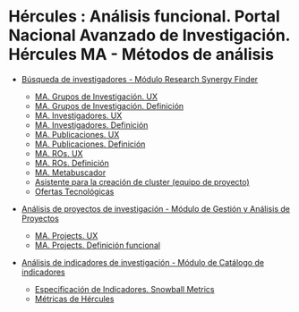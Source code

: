 # Hércules : Análisis funcional. Portal Nacional Avanzado de Investigación. Hércules MA \- Métodos de análisis



* [Búsqueda de investigadores \- Módulo Research Synergy Finder](/hercules/portal-nacional-avanzado-de-investigacion-hercules-ma-metodos-de-analisis/analisis-funcional-portal-nacional-avanzado-de-investigacion-hercules-ma-metodos-de-analisis/busqueda-de-investigadores-modulo-research-synergy-finder/index.md "/hercules/portal-nacional-avanzado-de-investigacion-hercules-ma-metodos-de-analisis/analisis-funcional-portal-nacional-avanzado-de-investigacion-hercules-ma-metodos-de-analisis/busqueda-de-investigadores-modulo-research-synergy-finder/index.md")
	+ [MA. Grupos de Investigación. UX](/hercules/portal-nacional-avanzado-de-investigacion-hercules-ma-metodos-de-analisis/analisis-funcional-portal-nacional-avanzado-de-investigacion-hercules-ma-metodos-de-analisis/busqueda-de-investigadores-modulo-research-synergy-finder/analisis-preliminar-modulo-research-synergy-finder/ma-grupos-de-investigacion-ux.md "/hercules/portal-nacional-avanzado-de-investigacion-hercules-ma-metodos-de-analisis/analisis-funcional-portal-nacional-avanzado-de-investigacion-hercules-ma-metodos-de-analisis/busqueda-de-investigadores-modulo-research-synergy-finder/analisis-preliminar-modulo-research-synergy-finder/ma-grupos-de-investigacion-ux.md")
	+ [MA. Grupos de Investigación. Definición](/hercules/portal-nacional-avanzado-de-investigacion-hercules-ma-metodos-de-analisis/analisis-funcional-portal-nacional-avanzado-de-investigacion-hercules-ma-metodos-de-analisis/busqueda-de-investigadores-modulo-research-synergy-finder/analisis-preliminar-modulo-research-synergy-finder/ma-grupos-de-investigacion-definicion.md "/hercules/portal-nacional-avanzado-de-investigacion-hercules-ma-metodos-de-analisis/analisis-funcional-portal-nacional-avanzado-de-investigacion-hercules-ma-metodos-de-analisis/busqueda-de-investigadores-modulo-research-synergy-finder/analisis-preliminar-modulo-research-synergy-finder/ma-grupos-de-investigacion-definicion.md")
	+ [MA. Investigadores. UX](https://confluence.um.es/confluence/display/HERCULES/MA.+Investigadores.+UX "https://confluence.um.es/confluence/display/HERCULES/MA.+Investigadores.+UX")
	+ [MA. Investigadores. Definición](/hercules/portal-nacional-avanzado-de-investigacion-hercules-ma-metodos-de-analisis/analisis-funcional-portal-nacional-avanzado-de-investigacion-hercules-ma-metodos-de-analisis/busqueda-de-investigadores-modulo-research-synergy-finder/analisis-preliminar-modulo-research-synergy-finder/ma-investigadores-definicion.md "/hercules/portal-nacional-avanzado-de-investigacion-hercules-ma-metodos-de-analisis/analisis-funcional-portal-nacional-avanzado-de-investigacion-hercules-ma-metodos-de-analisis/busqueda-de-investigadores-modulo-research-synergy-finder/analisis-preliminar-modulo-research-synergy-finder/ma-investigadores-definicion.md")
	+ [MA. Publicaciones. UX](https://confluence.um.es/confluence/display/HERCULES/MA.+Publicaciones.+UX "https://confluence.um.es/confluence/display/HERCULES/MA.+Publicaciones.+UX")
	+ [MA. Publicaciones. Definición](https://confluence.um.es/confluence/pages/viewpage.action?pageId=312705247 "https://confluence.um.es/confluence/pages/viewpage.action?pageId=312705247")
	+ [MA. ROs. UX](https://confluence.um.es/confluence/display/HERCULES/MA.+ROs.+UX "https://confluence.um.es/confluence/display/HERCULES/MA.+ROs.+UX")
	+ [MA. ROs. Definición](/hercules/portal-nacional-avanzado-de-investigacion-hercules-ma-metodos-de-analisis/analisis-funcional-portal-nacional-avanzado-de-investigacion-hercules-ma-metodos-de-analisis/busqueda-de-investigadores-modulo-research-synergy-finder/analisis-preliminar-modulo-research-synergy-finder/ma-ros-definicion.md "/hercules/portal-nacional-avanzado-de-investigacion-hercules-ma-metodos-de-analisis/analisis-funcional-portal-nacional-avanzado-de-investigacion-hercules-ma-metodos-de-analisis/busqueda-de-investigadores-modulo-research-synergy-finder/analisis-preliminar-modulo-research-synergy-finder/ma-ros-definicion.md")
	+ [MA. Metabuscador](https://confluence.um.es/confluence/display/HERCULES/MA.+Metabuscador?src=contextnavpagetreemode "https://confluence.um.es/confluence/display/HERCULES/MA.+Metabuscador?src=contextnavpagetreemode")
	+ [Asistente para la creación de cluster (equipo de proyecto)](https://confluence.um.es/confluence/pages/viewpage.action?pageId=398786801&src=contextnavpagetreemode "https://confluence.um.es/confluence/pages/viewpage.action?pageId=398786801&src=contextnavpagetreemode")
	+ [Ofertas Tecnológicas](/hercules/portal-nacional-avanzado-de-investigacion-hercules-ma-metodos-de-analisis/analisis-funcional-portal-nacional-avanzado-de-investigacion-hercules-ma-metodos-de-analisis/busqueda-de-investigadores-modulo-research-synergy-finder/ma-ofertas-tecnologicas/index.md "/hercules/portal-nacional-avanzado-de-investigacion-hercules-ma-metodos-de-analisis/analisis-funcional-portal-nacional-avanzado-de-investigacion-hercules-ma-metodos-de-analisis/busqueda-de-investigadores-modulo-research-synergy-finder/ma-ofertas-tecnologicas/index.md")
* [Análisis de proyectos de investigación \- Módulo de Gestión y Análisis de Proyectos](/hercules/portal-nacional-avanzado-de-investigacion-hercules-ma-metodos-de-analisis/analisis-funcional-portal-nacional-avanzado-de-investigacion-hercules-ma-metodos-de-analisis/analisis-de-proyectos-de-investigacion-modulo-de-gestion-y-analisis-de-proyectos/index.md "/hercules/portal-nacional-avanzado-de-investigacion-hercules-ma-metodos-de-analisis/analisis-funcional-portal-nacional-avanzado-de-investigacion-hercules-ma-metodos-de-analisis/analisis-de-proyectos-de-investigacion-modulo-de-gestion-y-analisis-de-proyectos/index.md")  

	+ [MA. Projects. UX](https://confluence.um.es/confluence/pages/createpage.action?spaceKey=TEMP001&title=MA.+Projects.+UX "/confluence/pages/createpage.action?spaceKey=TEMP001&title=MA.+Projects.+UX")
	+ [MA. Projects. Definición funcional](https://confluence.um.es/confluence/pages/viewpage.action?pageId=312705185&src=contextnavpagetreemode "https://confluence.um.es/confluence/pages/viewpage.action?pageId=312705185&src=contextnavpagetreemode")
* [Análisis de indicadores de investigación \- Módulo de Catálogo de indicadores](/hercules/portal-nacional-avanzado-de-investigacion-hercules-ma-metodos-de-analisis/analisis-funcional-portal-nacional-avanzado-de-investigacion-hercules-ma-metodos-de-analisis/analisis-de-indicadores-de-investigacion-modulo-de-catalogo-de-indicadores/index.md "/hercules/portal-nacional-avanzado-de-investigacion-hercules-ma-metodos-de-analisis/analisis-funcional-portal-nacional-avanzado-de-investigacion-hercules-ma-metodos-de-analisis/analisis-de-indicadores-de-investigacion-modulo-de-catalogo-de-indicadores/index.md")
	+ [Especificación de Indicadores. Snowball Metrics](/hercules/portal-nacional-avanzado-de-investigacion-hercules-ma-metodos-de-analisis/analisis-funcional-portal-nacional-avanzado-de-investigacion-hercules-ma-metodos-de-analisis/analisis-de-indicadores-de-investigacion-modulo-de-catalogo-de-indicadores/especificacion-de-indicadores/index.md "/hercules/portal-nacional-avanzado-de-investigacion-hercules-ma-metodos-de-analisis/analisis-funcional-portal-nacional-avanzado-de-investigacion-hercules-ma-metodos-de-analisis/analisis-de-indicadores-de-investigacion-modulo-de-catalogo-de-indicadores/especificacion-de-indicadores/index.md")
	+ [Métricas de Hércules](/hercules/portal-nacional-avanzado-de-investigacion-hercules-ma-metodos-de-analisis/analisis-funcional-portal-nacional-avanzado-de-investigacion-hercules-ma-metodos-de-analisis/analisis-de-indicadores-de-investigacion-modulo-de-catalogo-de-indicadores/metricas-de-hercules/index.md "/hercules/portal-nacional-avanzado-de-investigacion-hercules-ma-metodos-de-analisis/analisis-funcional-portal-nacional-avanzado-de-investigacion-hercules-ma-metodos-de-analisis/analisis-de-indicadores-de-investigacion-modulo-de-catalogo-de-indicadores/metricas-de-hercules/index.md")




